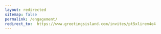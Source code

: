 ```yaml
---
layout: redirected
sitemap: false
permalink: /engagement/
redirect_to:  https://www.greetingsisland.com/invites/pt5xlirem4e4
---
```

